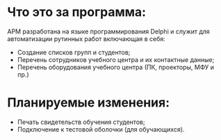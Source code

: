 # Что это за программа:
АРМ разработана на языке программирования Delphi и служит для автоматизации рутинных работ включающая в себя:
 - Создание списков групп и студентов;
 - Перечень сотрудников учебного центра и их контактные данные;
 - Перечень оборудования учебного центра (ПК, проекторы, МФУ и пр.)
  
# Планируемые изменения:
 - Печать свидетельств обучения студентов;
 - Подключение к тестовой оболочки (для обучающихся).
